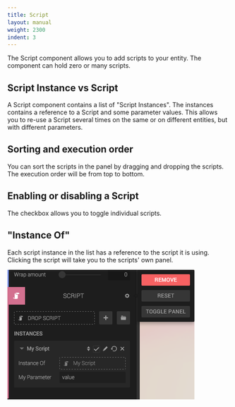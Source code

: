 ```yaml
---
title: Script
layout: manual
weight: 2300
indent: 3
---
```

The Script component allows you to add scripts to your entity. The component can hold zero or many scripts.

## Script Instance vs Script

A Script component contains a list of "Script Instances". The instances contains a reference to a Script and some parameter values. This allows you to re-use a Script several times on the same or on different entities, but with different parameters.

## Sorting and execution order

You can sort the scripts in the panel by dragging and dropping the scripts. The execution order will be from top to bottom.

## Enabling or disabling a Script

The checkbox allows you to toggle individual scripts.

## "Instance Of"

Each script instance in the list has a reference to the script it is using. Clicking the script will take you to the scripts' own panel.

![Script component panel](script-panel.png)
